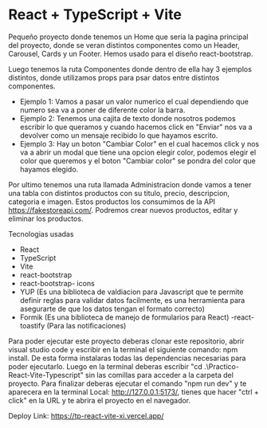 # React + TypeScript + Vite

Pequeño proyecto donde tenemos un Home que seria la pagina principal del proyecto, donde se veran distintos componentes como un Header, Carousel, Cards y un Footer. Hemos usado para el diseño react-bootstrap.

Luego tenemos la ruta Componentes donde dentro de ella hay 3 ejemplos distintos, donde utilizamos props para psar datos entre distintos componentes.

- Ejemplo 1: Vamos a pasar un valor numerico el cual dependiendo que numero sea va a poner de diferente color la barra.
- Ejemplo 2: Tenemos una cajita de texto donde nosotros podemos escribir lo que queramos y cuando hacemos click en "Enviar" nos va a devolver como un mensaje recibido lo que hayamos escrito.
- Ejemplo 3: Hay un boton "Cambiar Color" en el cual hacemos click y nos va a abrir un modal que tiene una opcion elegir color, podemos elegir el color que queremos y el boton "Cambiar color" se pondra del color que hayamos elegido.

Por ultimo tenemos una ruta llamada Administracion donde vamos a tener una tabla con distintos productos con su titulo, precio, descripcion, categoria e imagen. Estos productos los consumimos de la API https://fakestoreapi.com/. Podremos crear nuevos productos, editar y eliminar los productos.

Tecnologias usadas

- React
- TypeScript
- Vite
- react-bootstrap
- react-bootstrap- icons
- YUP (Es una biblioteca de valdiacion para Javascript que te permite definir reglas para validar datos facilmente, es una herramienta para asegurarte de que los datos tengan el formato correcto)
- Formik (Es una biblioteca de manejo de formularios para React)
  -react-toastify (Para las notificaciones)

Para poder ejecutar este proyecto deberas clonar este repositorio, abrir visual studio code y escribir en la terminal el siguiente comando: npm install. De esta forma instalaras todas las dependencias necesarias para poder ejecutarlo. Luego en la terminal deberas escribir "cd .\Practico-React-Vite-Typescript\" sin las comillas para acceder a la carpeta del proyecto. Para finalizar deberas ejecutar el comando "npm run dev" y te aparecera en la terminal Local: http://127.0.0.1:5173/, tienes que hacer "ctrl + click" en la URL y te abrira el proyecto en el navegador.

Deploy Link: https://tp-react-vite-xi.vercel.app/
